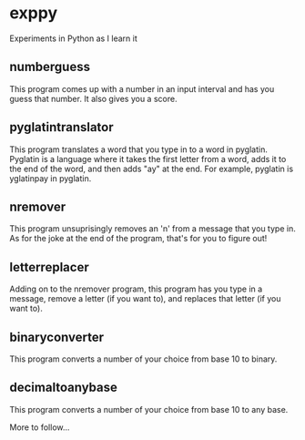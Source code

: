 # exppy
Experiments in Python as I learn it

## numberguess
This program comes up with a number in an input interval and has you guess that number. It also gives you a score.

## pyglatintranslator
This program translates a word that you type in to a word in pyglatin. Pyglatin is a language where it takes the first letter from a word, adds it to the end of the word, and then adds "ay" at the end. For example, pyglatin is yglatinpay in pyglatin.

## nremover
This program unsuprisingly removes an 'n' from a message that you type in. As for the joke at the end of the program, that's for you to figure out!

## letterreplacer
Adding on to the nremover program, this program has you type in a message, remove a letter (if you want to), and replaces that letter (if you want to).

## binaryconverter
This program converts a number of your choice from base 10 to binary.

## decimaltoanybase
This program converts a number of your choice from base 10 to any base.

More to follow...
